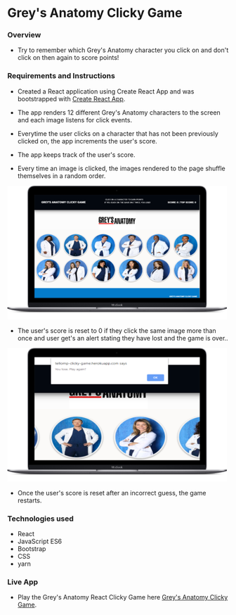 
# Grey's Anatomy Clicky Game

### Overview
 * Try to remember which Grey's Anatomy character you click on and don't click on then again to score points!

### Requirements and Instructions

* Created a React application using Create React App and was bootstrapped with [Create React App](https://github.com/facebook/create-react-app).

* The app renders 12 different Grey's Anatomy characters to the screen and each image listens for click events.

* Everytime the user clicks on a character that has not been previously clicked on, the app increments the user's score. 

* The app keeps track of the user's score. 

* Every time an image is clicked, the images rendered to the page shuffle themselves in a random order.


![alt text][logo]

[logo]: https://github.com/tellomp/clickyGame/blob/master/my-app/public/GreysAnatomy.png "Grey's Anatomy Clicky Game"


* The user's score is reset to 0 if they click the same image more than once and user get's an alert stating they have lost and the game is over..


![alt text][lost]

[lost]: https://github.com/tellomp/clickyGame/blob/master/my-app/public/youLost.png "You Lost"


* Once the user's score is reset after an incorrect guess, the game restarts.

### Technologies used
* React
* JavaScript ES6
* Bootstrap
* CSS
* yarn


### Live App
* Play the Grey's Anatomy React Clicky Game here [Grey's Anatomy Clicky Game](https://tellomp-clicky-game.herokuapp.com/).


